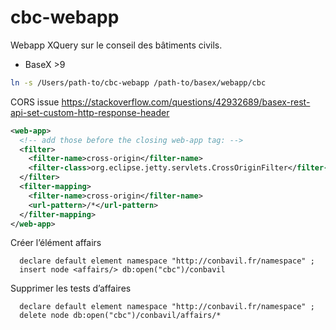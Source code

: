# cbc-webapp

Webapp XQuery sur le conseil des bâtiments civils.

-   BaseX >9

```bash
ln -s /Users/path-to/cbc-webapp /path-to/basex/webapp/cbc
```

CORS issue
https://stackoverflow.com/questions/42932689/basex-rest-api-set-custom-http-response-header

```xml
<web-app>
  <!-- add those before the closing web-app tag: -->
  <filter>
    <filter-name>cross-origin</filter-name>
    <filter-class>org.eclipse.jetty.servlets.CrossOriginFilter</filter-class>
  </filter>
  <filter-mapping>
    <filter-name>cross-origin</filter-name>
    <url-pattern>/*</url-pattern>
  </filter-mapping>
</web-app>
```

Créer l’élément affairs

```xquery
  declare default element namespace "http://conbavil.fr/namespace" ;
  insert node <affairs/> db:open("cbc")/conbavil
```

Supprimer les tests d’affaires

```xquery
  declare default element namespace "http://conbavil.fr/namespace" ;
  delete node db:open("cbc")/conbavil/affairs/*
```
